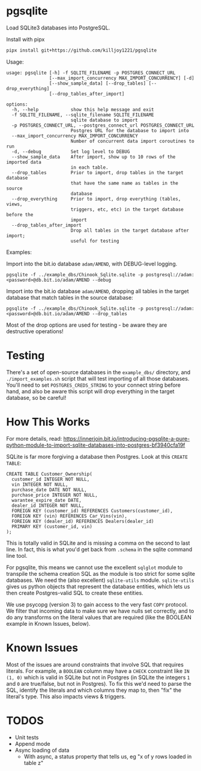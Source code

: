 pgsqlite
=======
Load SQLite3 databases into PostgreSQL.

Install with pipx

```sh
pipx install git+https://github.com/killjoy1221/pgsqlite
```

Usage:
```
usage: pgsqlite [-h] -f SQLITE_FILENAME -p POSTGRES_CONNECT_URL
                [--max_import_concurrency MAX_IMPORT_CONCURRENCY] [-d]
                [--show_sample_data] [--drop_tables] [--drop_everything]
                [--drop_tables_after_import]

options:
  -h, --help            show this help message and exit
  -f SQLITE_FILENAME, --sqlite_filename SQLITE_FILENAME
                        sqlite database to import
  -p POSTGRES_CONNECT_URL, --postgres_connect_url POSTGRES_CONNECT_URL
                        Postgres URL for the database to import into
  --max_import_concurrency MAX_IMPORT_CONCURRENCY
                        Number of concurrent data import coroutines to run
  -d, --debug           Set log level to DEBUG
  --show_sample_data    After import, show up to 10 rows of the imported data
                        in each table.
  --drop_tables         Prior to import, drop tables in the target database
                        that have the same name as tables in the source
                        database
  --drop_everything     Prior to import, drop everything (tables, views,
                        triggers, etc, etc) in the target database before the
                        import
  --drop_tables_after_import
                        Drop all tables in the target database after import;
                        useful for testing

```

Examples:

Import into the bit.io database `adam/AMEND`, with DEBUG-level logging.
```
pgsqlite -f ../example_dbs/Chinook_Sqlite.sqlite -p postgresql://adam:<password>@db.bit.io/adam/AMEND --debug
```

Import into the bit.io database `adam/AMEND`, dropping all tables in the target database that match tables in the source database: 
```
pgsqlite -f ../example_dbs/Chinook_Sqlite.sqlite -p postgresql://adam:<password>@db.bit.io/adam/AMEND --drop_tables
```

Most of the drop options are used for testing - be aware they are destructive operations!

Testing
=======
There's a set of open-source databases in the `example_dbs/` directory, and
`./import_examples.sh` script that will test importing of all those databases. 
You'll need to set `POSTGRES_CREDS_STRING` to your connect string before hand, 
and also be aware this script will drop everything in the target database, so be careful!

How This Works
==============

For more details, read: https://innerjoin.bit.io/introducing-pgsqlite-a-pure-python-module-to-import-sqlite-databases-into-postgres-bf3940cfa19f


SQLite is far more forgiving a database then Postgres. Look at this `CREATE TABLE`:

```
CREATE TABLE Customer_Ownership(
  customer_id INTEGER NOT NULL,
  vin INTEGER NOT NULL,
  purchase_date DATE NOT NULL,
  purchase_price INTEGER NOT NULL,
  warantee_expire_date DATE,
  dealer_id INTEGER NOT NULL,
  FOREIGN KEY (customer_id) REFERENCES Customers(customer_id),
  FOREIGN KEY (vin) REFERENCES Car_Vins(vin),
  FOREIGN KEY (dealer_id) REFERENCES Dealers(dealer_id)
  PRIMARY KEY (customer_id, vin)
);
```

This is totally valid in SQLite and is missing a comma on the second to last line. In fact, this is what
you'd get back from `.schema` in the sqlite command line tool. 

For pgsqlite, this means we cannot use the excellent `sqlglot` module to transpile the schema creation SQL 
as the module is too strict for some sqlite databases. 
We need the (also excellent) `sqlite-utils` module. `sqlite-utils` gives us python objects that represent
the database entities, which lets us then create Postgres-valid SQL to create these entities.


We use psycopg (version 3) to gain access to the very fast `COPY` protocol. We filter that incoming data 
to make sure we have nulls set correctly, and to do any transforms on the literal values that are required 
(like the BOOLEAN example in Known Issues, below). 


Known Issues
============
Most of the issues are around constraints that involve SQL that requires literals. For example, a `BOOLEAN` column may have a `CHECK` constraint
like `IN (1, 0)` which is valid in SQLite but not in Postgres (in SQLite the integers `1` and `0` are true/false, but not in Postgres). To fix
this we'd need to parse the SQL, identify the literals and which columns they map to, then "fix" the literal's type. This also impacts views & triggers.


TODOS
=====
* Unit tests
* Append mode
* Async loading of data
  * With async, a status property that tells us, eg "x of y rows loaded in table z"


